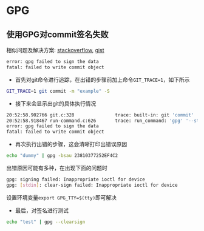 # GPG

## 使用GPG对commit签名失败
相似问题及解决方案:
[stackoverflow](https://stackoverflow.com/a/42265848), [gist](https://gist.github.com/paolocarrasco/18ca8fe6e63490ae1be23e84a7039374)

```bash
error: gpg failed to sign the data
fatal: failed to write commit object
```

- 首先对git命令进行追踪，在出错的步骤前加上命令`GIT_TRACE=1`，如下所示

```bash
GIT_TRACE=1 git commit -m "example" -S
```

- 接下来会显示出git的具体执行情况

```bash
20:52:58.902766 git.c:328               trace: built-in: git 'commit' '-vvv' '-m' 'example commit message'
20:52:58.918467 run-command.c:626       trace: run_command: 'gpg' '--status-fd=2' '-bsau' '23810377252EF4C2'
error: gpg failed to sign the data
fatal: failed to write commit object
```

- 再次执行出错的步骤，这会清晰打印出错误原因

```bash
echo "dummy" | gpg -bsau 23810377252EF4C2
```

出错原因可能有多种，在出现下面的问题时

```bash
gpg: signing failed: Inappropriate ioctl for device
gpg: [stdin]: clear-sign failed: Inappropriate ioctl for device
```

设置环境变量```export GPG_TTY=$(tty)```即可解决

- 最后，对签名进行测试

```bash
echo "test" | gpg --clearsign
```
